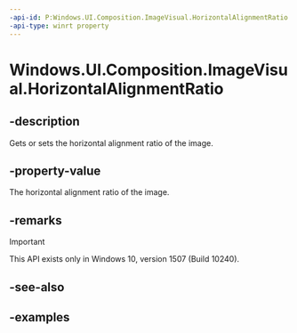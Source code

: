 ```yaml
---
-api-id: P:Windows.UI.Composition.ImageVisual.HorizontalAlignmentRatio
-api-type: winrt property
---
```


# Windows.UI.Composition.ImageVisual.HorizontalAlignmentRatio

<!--
public float HorizontalAlignmentRatio { get; set; }
-->


## -description

Gets or sets the horizontal alignment ratio of the image.

## -property-value

The horizontal alignment ratio of the image.

## -remarks

> [!IMPORTANT]
> This API exists only in Windows 10, version 1507 (Build 10240).

## -see-also

## -examples


